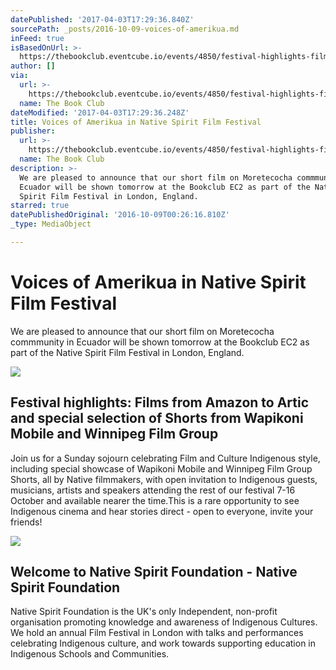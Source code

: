 ```yaml
---
datePublished: '2017-04-03T17:29:36.840Z'
sourcePath: _posts/2016-10-09-voices-of-amerikua.md
inFeed: true
isBasedOnUrl: >-
  https://thebookclub.eventcube.io/events/4850/festival-highlights-films-from-amazon-to-artic-and-special-selection-of-shorts-from-wapikoni-mobile-and-winnipeg-film-group
author: []
via:
  url: >-
    https://thebookclub.eventcube.io/events/4850/festival-highlights-films-from-amazon-to-artic-and-special-selection-of-shorts-from-wapikoni-mobile-and-winnipeg-film-group
  name: The Book Club
dateModified: '2017-04-03T17:29:36.248Z'
title: Voices of Amerikua in Native Spirit Film Festival
publisher:
  url: >-
    https://thebookclub.eventcube.io/events/4850/festival-highlights-films-from-amazon-to-artic-and-special-selection-of-shorts-from-wapikoni-mobile-and-winnipeg-film-group
  name: The Book Club
description: >-
  We are pleased to announce that our short film on Moretecocha commmunity in
  Ecuador will be shown tomorrow at the Bookclub EC2 as part of the Native
  Spirit Film Festival in London, England.
starred: true
datePublishedOriginal: '2016-10-09T00:26:16.810Z'
_type: MediaObject

---
```

# Voices of Amerikua in Native Spirit Film Festival

We are pleased to announce that our short film on Moretecocha commmunity in Ecuador will be shown tomorrow at the Bookclub EC2 as part of the Native Spirit Film Festival in London, England.

<article style=""><img src="https://s3-us-west-2.amazonaws.com/the-grid-img/p/91d9e6fd1bfaf4286ce0a1fab0455e175230e606.jpg" /><h1>Festival highlights: Films from Amazon to Artic and special selection of Shorts from Wapikoni Mobile and Winnipeg Film Group</h1><p>Join us for a Sunday sojourn celebrating Film and Culture Indigenous style, including special showcase of Wapikoni Mobile and Winnipeg Film Group Shorts, all by Native filmmakers, with open invitation to Indigenous guests, musicians, artists and speakers attending the rest of our festival 7-16 October and available nearer the time.This is a rare opportunity to see Indigenous cinema and hear stories direct - open to everyone, invite your friends!</p></article>

<article style=""><img src="https://s3-us-west-2.amazonaws.com/the-grid-img/p/3b91768345ac91ef727dd9cfa17cb093abdcc41b.jpg" /><h1>Welcome to Native Spirit Foundation - Native Spirit Foundation</h1><p>Native Spirit Foundation is the UK's only Independent, non-profit organisation promoting knowledge and awareness of Indigenous Cultures. We hold an annual Film Festival in London with talks and performances celebrating Indigenous culture, and work towards supporting education in Indigenous Schools and Communities.</p></article>